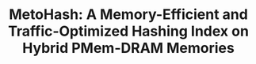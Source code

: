 ---
title: "MetoHash: A Memory-Efficient and Traffic-Optimized Hashing Index on Hybrid PMem-DRAM Memories"
authors:
- Zixiang Yu
- Guangyang Deng
- Zhirong Shen
- Qiangsheng Su
- Ronglong Wu
- Xiaoli Wang
- Quanqing Xu
- Chuanhui Yang
- admin

publication_types: ["1"]
publication: In *The International Conference for High Performance Computing, Networking, Storage, and Analysis*
publication_short: In *SC 2025 (Best Student Paper Award Nomination)*
publishDate: "2025-07-05"

abstract: 

#tags:
#- Source Themes
featured: true

links:
---